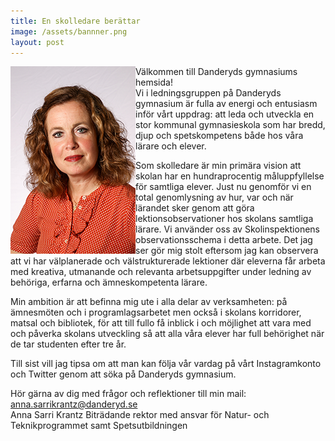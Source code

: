```yaml
---
title: En skolledare berättar
image: /assets/bannner.png
layout: post
---
```


<img src="/assets/annaint.png" alt="annaint" width="200" height="300" align="left">

Välkommen till Danderyds gymnasiums hemsida!
<br>
Vi i ledningsgruppen på Danderyds gymnasium är fulla av energi och entusiasm inför vårt uppdrag: att leda och utveckla en stor kommunal gymnasieskola som har bredd, djup och spetskompetens både hos våra lärare och elever.

Som skolledare är min primära vision att skolan har en hundraprocentig måluppfyllelse för samtliga elever. Just nu genomför vi en total genomlysning av hur, var och när lärandet sker genom att göra lektionsobservationer hos skolans samtliga lärare. Vi använder oss av Skolinspektionens observationsschema i detta arbete. Det jag ser gör mig stolt eftersom jag kan observera att vi har välplanerade och välstrukturerade lektioner där eleverna får arbeta med kreativa, utmanande och relevanta arbetsuppgifter under ledning av behöriga, erfarna och ämneskompetenta lärare.


Min ambition är att befinna mig ute i alla delar av verksamheten: på ämnesmöten och i programlagsarbetet men också i skolans korridorer, matsal och bibliotek, för att till fullo få inblick i och möjlighet att vara med och påverka skolans utveckling så att alla våra elever har full behörighet när de tar studenten efter tre år.

Till sist vill jag tipsa om att man kan följa vår vardag på vårt Instagramkonto och Twitter genom att söka på Danderyds gymnasium. 

Hör gärna av dig med frågor och reflektioner till min mail: [anna.sarrikrantz@danderyd.se](mailto:anna.sarrikrantz@danderyd.se)
<br>
Anna Sarri Krantz
Biträdande rektor med ansvar för Natur- och Teknikprogrammet samt Spetsutbildningen
